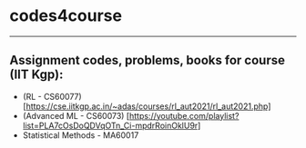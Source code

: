 # codes4course
---------------
## Assignment codes, problems, books for course (IIT Kgp):
- (RL - CS60077) [https://cse.iitkgp.ac.in/~adas/courses/rl_aut2021/rl_aut2021.php]
- (Advanced ML - CS60073) [https://youtube.com/playlist?list=PLA7cOsDoQDVqOTn_Ci-mpdrRoinOklU9r]
- Statistical Methods - MA60017 
<!-- (https://youtube.com/playlist?list=PLK4wavY3M1CXjMpoMUxIxrpNyaPPFgs_D) -->
